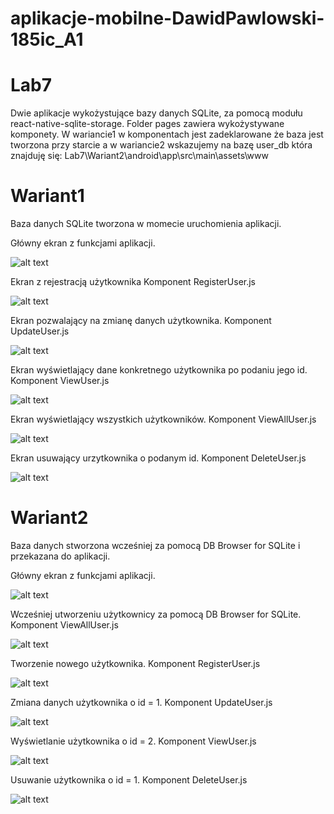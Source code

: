 # aplikacje-mobilne-DawidPawlowski-185ic_A1

# Lab7
Dwie aplikacje wykożystujące bazy danych SQLite, za pomocą modułu react-native-sqlite-storage.
Folder pages zawiera wykożystywane komponety. W wariancie1 w komponentach jest zadeklarowane że baza jest tworzona przy starcie 
a w wariancie2 wskazujemy na bazę user_db która znajduję się: Lab7\Wariant2\android\app\src\main\assets\www

# Wariant1
Baza danych SQLite tworzona w momecie uruchomienia aplikacji.

Główny ekran z funkcjami aplikacji.

![alt text](https://github.com/DawidPawlowski123/aplikacje-mobilne-DawidPawlowski-185ic_A1/blob/master/Lab7/screens/1.png)

Ekran z rejestracją użytkownika 
Komponent RegisterUser.js

![alt text](https://github.com/DawidPawlowski123/aplikacje-mobilne-DawidPawlowski-185ic_A1/blob/master/Lab7/screens/2.png)

Ekran pozwalający na zmianę danych użytkownika.
Komponent UpdateUser.js

![alt text](https://github.com/DawidPawlowski123/aplikacje-mobilne-DawidPawlowski-185ic_A1/blob/master/Lab7/screens/3.png)

Ekran wyświetlający dane konkretnego użytkownika po podaniu jego id.
Komponent ViewUser.js

![alt text](https://github.com/DawidPawlowski123/aplikacje-mobilne-DawidPawlowski-185ic_A1/blob/master/Lab7/screens/4.png)

Ekran wyświetlający wszystkich użytkowników.
Komponent ViewAllUser.js

![alt text](https://github.com/DawidPawlowski123/aplikacje-mobilne-DawidPawlowski-185ic_A1/blob/master/Lab7/screens/5.png)

Ekran usuwający urzytkownika o podanym id.
Komponent DeleteUser.js

![alt text](https://github.com/DawidPawlowski123/aplikacje-mobilne-DawidPawlowski-185ic_A1/blob/master/Lab7/screens/6.png)

# Wariant2
Baza danych stworzona wcześniej za pomocą DB Browser for SQLite i przekazana do aplikacji.

Główny ekran z funkcjami aplikacji.

![alt text](https://github.com/DawidPawlowski123/aplikacje-mobilne-DawidPawlowski-185ic_A1/blob/master/Lab7/screens/2.1.png)

Wcześniej utworzeniu użytkownicy za pomocą DB Browser for SQLite.
Komponent ViewAllUser.js

![alt text](https://github.com/DawidPawlowski123/aplikacje-mobilne-DawidPawlowski-185ic_A1/blob/master/Lab7/screens/2.2.png)

Tworzenie nowego użytkownika.
Komponent RegisterUser.js

![alt text](https://github.com/DawidPawlowski123/aplikacje-mobilne-DawidPawlowski-185ic_A1/blob/master/Lab7/screens/2.3.png)

Zmiana danych użytkownika o id = 1.
Komponent UpdateUser.js

![alt text](https://github.com/DawidPawlowski123/aplikacje-mobilne-DawidPawlowski-185ic_A1/blob/master/Lab7/screens/2.4.png)

Wyświetlanie użytkownika o id = 2.
Komponent ViewUser.js

![alt text](https://github.com/DawidPawlowski123/aplikacje-mobilne-DawidPawlowski-185ic_A1/blob/master/Lab7/screens/2.5.png)

Usuwanie użytkownika o id = 1.
Komponent DeleteUser.js

![alt text](https://github.com/DawidPawlowski123/aplikacje-mobilne-DawidPawlowski-185ic_A1/blob/master/Lab7/screens/2.2.png)


